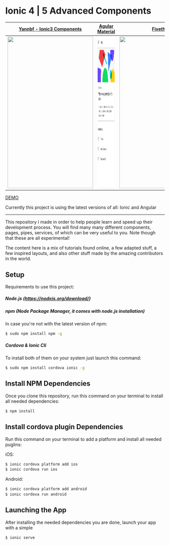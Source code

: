 # Ionic 4 | 5 Advanced Components

| [Yannbf - Ionic3 Components](https://github.com/yannbf/ionic3-components) | [Agular Material](https://material.angular.io/components/categories) | [Fivethree](https://fivethree-team.github.io/ionic-4-components/) |
| ------------- | ------------- | ------------- |
| <img src="./gifs/yannbf.gif" width="270" height="480">  | <img src="./gifs/angular-mat.gif" width="270" height="480"> | <img src="./gifs/fivethree.gif" width="270" height="480"> |



[DEMO](https://vagnersabadi.github.io/awesome-components-ionic/)


Currently this project is using the latest versions of all: Ionic and Angular

****

This repository i made in order to help people learn and speed up their development process.
You will find many many different components, pages, pipes, services, of which can be very useful to you. Note though that these are all experimental!

The content here is a mix of tutorials found online, a few adapted stuff, a few inspired layouts, and also other stuff made by the amazing contributors in the world.

## Setup

Requirements to use this project:

##### Node.js (https://nodejs.org/download/)

##### npm (Node Package Manager, it comes with node.js installation)
In case you're not with the latest version of npm:
```sh
$ sudo npm install npm -g
```

##### Cordova & Ionic Cli
To install both of them on your system just launch this command:
```sh
$ sudo npm install cordova ionic -g
```

## Install NPM Dependencies
Once you clone this repository, run this command on your terminal to install all needed dependencies:
```sh
$ npm install
```

## Install cordova plugin Dependencies
Run this command on your terminal to add a platform and install all needed puglins:

iOS:
```sh
$ ionic cordova platform add ios
$ ionic cordova run ios
```

Android:
```sh
$ ionic cordova platform add android
$ ionic cordova run android
```
## Launching the App
After installing the needed dependencies you are done, launch your app with a simple
```sh
$ ionic serve
```

